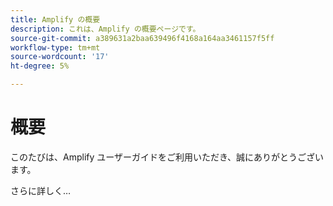 ```yaml
---
title: Amplify の概要
description: これは、Amplify の概要ページです。
source-git-commit: a389631a2baa639496f4168a164aa3461157f5ff
workflow-type: tm+mt
source-wordcount: '17'
ht-degree: 5%

---
```



# 概要

このたびは、Amplify ユーザーガイドをご利用いただき、誠にありがとうございます。

さらに詳しく…

<!--
This is the landing page of the user guide. It should be the first list item in the TOC.md file.

See other user landing pages to get ideas.
-->
